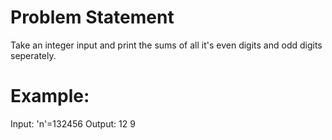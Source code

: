 # Problem Statement

Take an integer input and print the sums of all it's even digits and odd digits
seperately.

# Example:

Input: 'n'=132456 Output: 12 9
